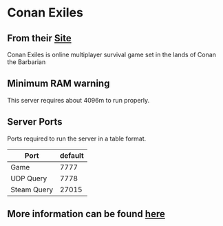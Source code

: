 # Conan Exiles

## From their [Site](https://conanexiles.com/)

Conan Exiles is online multiplayer survival game set in the lands of Conan the Barbarian

## Minimum RAM warning

This server requires about 4096m to run properly.

## Server Ports

Ports required to run the server in a table format.

| Port    | default |
|---------|---------|
| Game    | 7777 |
| UDP Query | 7778 |
| Steam Query | 27015 |

## More information can be found [here](https://forums.funcom.com/t/conan-exiles-dedicated-server-app-latest-version-1-0-21/21699)
